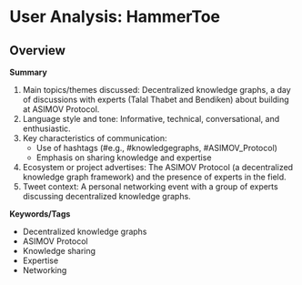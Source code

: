 # User Analysis: HammerToe

## Overview

**Summary**

1. Main topics/themes discussed: Decentralized knowledge graphs, a day of discussions with experts (Talal Thabet and Bendiken) about building at ASIMOV Protocol.
2. Language style and tone: Informative, technical, conversational, and enthusiastic.
3. Key characteristics of communication:
	* Use of hashtags (#e.g., #knowledgegraphs, #ASIMOV_Protocol)
	* Emphasis on sharing knowledge and expertise
4. Ecosystem or project advertises: The ASIMOV Protocol (a decentralized knowledge graph framework) and the presence of experts in the field.
5. Tweet context: A personal networking event with a group of experts discussing decentralized knowledge graphs.

**Keywords/Tags**

* Decentralized knowledge graphs
* ASIMOV Protocol
* Knowledge sharing
* Expertise
* Networking